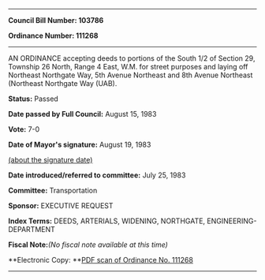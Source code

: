 

********

**Council Bill Number: 103786**
   
**Ordinance Number: 111268**
********

 AN ORDINANCE accepting deeds to portions of the South 1/2 of Section 29, Township 26 North, Range 4 East, W.M. for street purposes and laying off Northeast Northgate Way, 5th Avenue Northeast and 8th Avenue Northeast (Northeast Northgate Way (UAB).

**Status:** Passed
   
**Date passed by Full Council:** August 15, 1983
   
**Vote:** 7-0
   
**Date of Mayor's signature:** August 19, 1983
   
[(about the signature date)](/~public/approvaldate.htm)
   
   
   
**Date introduced/referred to committee:** July 25, 1983
   
**Committee:** Transportation
   
**Sponsor:** EXECUTIVE REQUEST
   
   
**Index Terms:** DEEDS, ARTERIALS, WIDENING, NORTHGATE, ENGINEERING-DEPARTMENT

**Fiscal Note:**_(No fiscal note available at this time)_

**Electronic Copy: **[PDF scan of Ordinance No. 111268](/~archives/Ordinances/Ord_111268.pdf)

********

